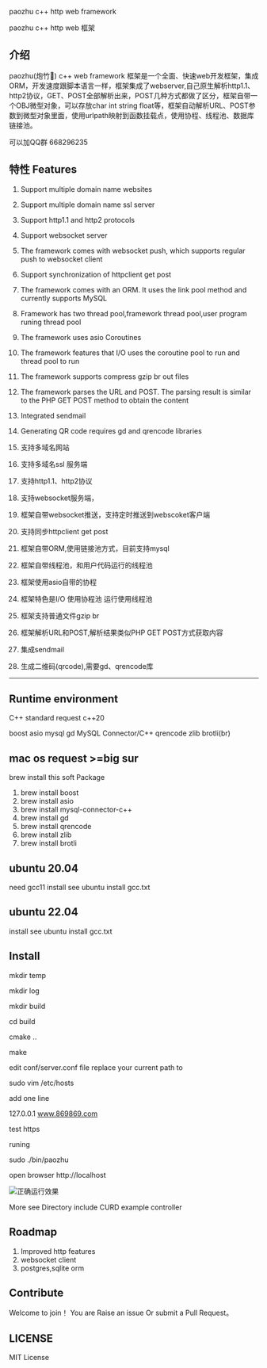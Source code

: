 paozhu c++ http web framework

paozhu c++ http web 框架

介绍
---------------

paozhu(炮竹🧨) c++ web framework 框架是一个全面、快速web开发框架，集成ORM，开发速度跟脚本语言一样，框架集成了webserver,自己原生解析http1.1、http2协议，GET、POST全部解析出来，POST几种方式都做了区分，框架自带一个OBJ微型对象，可以存放char int string float等，框架自动解析URL、POST参数到微型对象里面，使用urlpath映射到函数挂载点，使用协程、线程池、数据库链接池。

可以加QQ群 668296235


特性 Features
--------------

1. Support multiple domain name websites
2. Support multiple domain name ssl server
3. Support http1.1 and http2 protocols
4. Support websocket server
5. The framework comes with websocket push, which supports regular push to websocket client
6. Support synchronization of httpclient get post
7. The framework comes with an ORM. It uses the link pool method and currently supports MySQL
8. Framework has two thread pool,framework thread pool,user program runing thread pool
9. The framework uses asio Coroutines
10. The framework features that I/O uses the coroutine pool to run and thread pool to run
11. The framework supports compress gzip br out files 
12. The framework parses the URL and POST. The parsing result is similar to the PHP GET POST method to obtain the content
13. Integrated sendmail
14. Generating QR code requires gd and qrencode libraries


1. 支持多域名网站
2. 支持多域名ssl 服务端
3. 支持http1.1、http2协议
4. 支持websocket服务端，
5. 框架自带websocket推送，支持定时推送到webscoket客户端
6. 支持同步httpclient get post
7. 框架自带ORM,使用链接池方式，目前支持mysql 
8. 框架自带线程池，和用户代码运行的线程池
9. 框架使用asio自带的协程
10. 框架特色是I/O 使用协程池 运行使用线程池
11. 框架支持普通文件gzip br
12. 框架解析URL和POST,解析结果类似PHP GET POST方式获取内容
13. 集成sendmail
14. 生成二维码(qrcode),需要gd、qrencode库

---------------------


Runtime environment
--------------------------------------

C++ standard request c++20

boost asio mysql gd MySQL Connector/C++ qrencode 
zlib brotli(br)


mac os request >=big sur  
---------

brew install this soft Package

1. brew install boost
2. brew install asio
3. brew install mysql-connector-c++
4. brew install gd
5. brew install qrencode
6. brew install zlib
7. brew install brotli


ubuntu 20.04
-------------------

need gcc11 install see  ubuntu install gcc.txt


ubuntu 22.04
-------------------

install see ubuntu install gcc.txt



Install 
--------------------

mkdir temp

mkdir log

mkdir build

cd build

cmake ..

make



edit conf/server.conf file
replace your current path to

sudo vim /etc/hosts

add one line

127.0.0.1 www.869869.com 

test https

runing 

sudo ./bin/paozhu 

open browser http://localhost

![正确运行效果](https://github.com/hggq/paozhu/blob/main/www/default/firstrun.jpg)


More see Directory include CURD example
controller


Roadmap
-----------------

1. Improved http features
2. websocket client
3. postgres,sqlite orm


Contribute
-----------------

Welcome to join！ You are Raise an issue Or submit a Pull Request。


LICENSE
-----------------

MIT License
